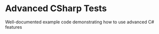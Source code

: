 # Advanced CSharp Tests

Well-documented example code demonstrating how to use advanced C# features
